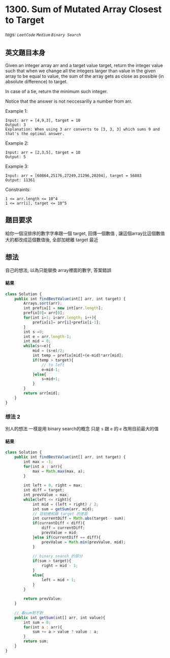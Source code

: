 # 1300. Sum of Mutated Array Closest to Target
###### tags: `LeetCode` `Medium` `Binary Search`

## 英文題目本身
Given an integer array arr and a target value target, return the integer value such that when we change all the integers larger than value in the given array to be equal to value, the sum of the array gets as close as possible (in absolute difference) to target.

In case of a tie, return the minimum such integer.

Notice that the answer is not neccesarilly a number from arr.

 

Example 1:
```
Input: arr = [4,9,3], target = 10
Output: 3
Explanation: When using 3 arr converts to [3, 3, 3] which sums 9 and that's the optimal answer.
```
Example 2:
```
Input: arr = [2,3,5], target = 10
Output: 5
```
Example 3:
```
Input: arr = [60864,25176,27249,21296,20204], target = 56803
Output: 11361
```

Constraints:
```
1 <= arr.length <= 10^4
1 <= arr[i], target <= 10^5
```
## 題目要求
給你一個沒排序的數字字串跟一個 target, 回傳一個數值 , 讓這個array比這個數值大的都改成這個數值後, 全部加總離 target 最近
## 想法
自己的想法, 以為只能替換 array裡面的數字, 答案錯誤
#### 結果
```javascript
class Solution {
    public int findBestValue(int[] arr, int target) {
        Arrays.sort(arr);
        int prefix[] = new int[arr.length];
        prefix[0]= arr[0];
        for(int i=1; i<arr.length; i++){
            prefix[i]= arr[i]+prefix[i-1];
        }
        int s =0;
        int e = arr.length-1;
        int mid = 0;
        while(s<=e){
            mid = (s+e)/2;
            int temp = prefix[mid]+(e-mid)*arr[mid];
            if(temp > target){
                // to left
                e=mid-1;
            }else{
                s=mid+1;
            }
        }
        return arr[mid];
    }
}
```

### 想法 2
別人的想法
一樣是用 binary search的概念
只是 `s` 跟 `e` 的 `e` 改用目前最大的值

#### 結果
```javascript
class Solution {
    public int findBestValue(int[] arr, int target) {
        int max = -1;
        for(int a : arr){
            max = Math.max(max, a);
        }
        
        int left = 0, right = max;
        int diff = target;
        int prevValue = max;
        while(left <= right){
            int mid = (left + right) / 2;
            int sum = getSum(arr, mid);
            // 目前總和跟 target 的差距
            int currentDiff = Math.abs(target - sum);
            if(currentDiff < diff){
                diff = currentDiff;
                prevValue = mid;
            }else if(currentDiff == diff){
                prevValue = Math.min(prevValue, mid);
            }
            
            // binary search 的部分
            if(sum > target){
                right = mid - 1;
            }
            else{
                left = mid + 1;
            }
        }
        
        return prevValue;
    }
    
    // 看sum對不對
    public int getSum(int[] arr, int value){
        int sum = 0;
        for(int a : arr){
            sum += a > value ? value : a;
        }
        return sum;
    }
}
```